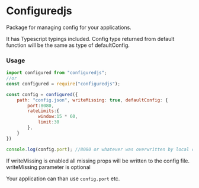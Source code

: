 # Configuredjs
Package for managing config for your applications.

It has Typescript typings included. Config type returned from default function will be the same as type of defaultConfig.

### Usage

```js
import configured from "configuredjs";
//or
const configured = require("configuredjs");

const config = configured({
    path: "config.json", writeMissing: true, defaultConfig: {
        port:8080,
        rateLimits:{
            window:15 * 60,
            limit:30
        },
    }
})

console.log(config.port); //8080 or whatever was overwritten by local config.json file 
```
If writeMissing is enabled all missing props will be written to the config file.
writeMissing parameter is optional

Your application can than use `config.port` etc.